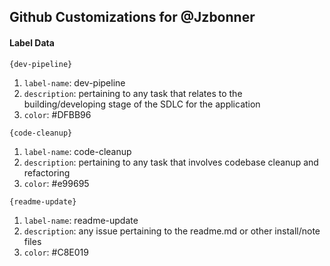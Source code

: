 ## Github Customizations for @Jzbonner

#### Label Data 
`{dev-pipeline}`
1. `label-name`: dev-pipeline 
2. `description`: pertaining to any task that relates to the building/developing stage of the SDLC for the application 
3. `color`: #DFBB96 

`{code-cleanup}`
1. `label-name`: code-cleanup 
2. `description`: pertaining to any task that involves codebase cleanup and refactoring
3. `color`: #e99695 

`{readme-update}`
1. `label-name`: readme-update
2. `description`: any issue pertaining to the readme.md or other install/note files
3. `color`: #C8E019
